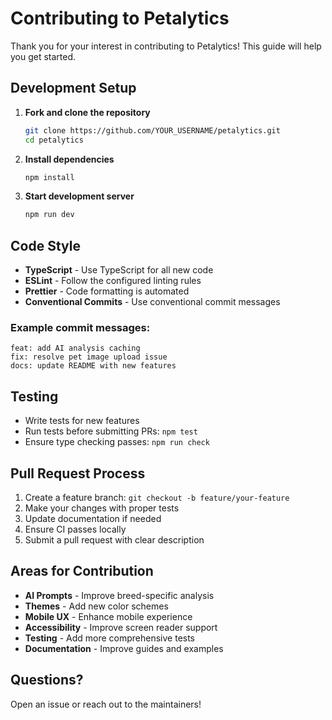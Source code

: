 # Contributing to Petalytics

Thank you for your interest in contributing to Petalytics! This guide will help you get started.

## Development Setup

1. **Fork and clone the repository**
   ```bash
   git clone https://github.com/YOUR_USERNAME/petalytics.git
   cd petalytics
   ```

2. **Install dependencies**
   ```bash
   npm install
   ```

3. **Start development server**
   ```bash
   npm run dev
   ```

## Code Style

* **TypeScript** - Use TypeScript for all new code
* **ESLint** - Follow the configured linting rules
* **Prettier** - Code formatting is automated
* **Conventional Commits** - Use conventional commit messages

### Example commit messages:

```
feat: add AI analysis caching
fix: resolve pet image upload issue
docs: update README with new features
```

## Testing

* Write tests for new features
* Run tests before submitting PRs: `npm test`
* Ensure type checking passes: `npm run check`

## Pull Request Process

1. Create a feature branch: `git checkout -b feature/your-feature`
2. Make your changes with proper tests
3. Update documentation if needed
4. Ensure CI passes locally
5. Submit a pull request with clear description

## Areas for Contribution

* **AI Prompts** - Improve breed-specific analysis
* **Themes** - Add new color schemes
* **Mobile UX** - Enhance mobile experience
* **Accessibility** - Improve screen reader support
* **Testing** - Add more comprehensive tests
* **Documentation** - Improve guides and examples

## Questions?

Open an issue or reach out to the maintainers!